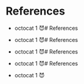 # References

* octocat 1 😈# References

* octocat 1 😈# References

* octocat 1 😈# References

* octocat 1 😈# References

* octocat 1 😈